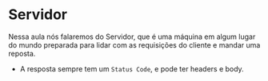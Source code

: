 # Servidor

Nessa aula nós falaremos do Servidor, que é uma máquina em algum lugar do mundo preparada para lidar com as requisições do cliente e mandar uma reposta.

- A resposta sempre tem um ``Status Code``, e pode ter headers e body.


